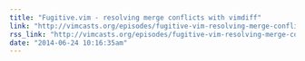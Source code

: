 ```yaml
---
title: "Fugitive.vim - resolving merge conflicts with vimdiff"
link: "http://vimcasts.org/episodes/fugitive-vim-resolving-merge-conflicts-with-vimdiff/"
rss_link: "http://vimcasts.org/episodes/fugitive-vim-resolving-merge-conflicts-with-vimdiff/"
date: "2014-06-24 10:16:35am"
---
```

